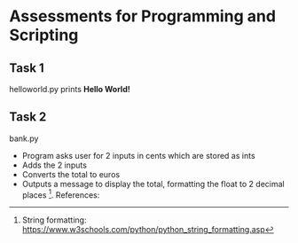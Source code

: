 # Assessments for Programming and Scripting
## Task 1 
helloworld.py prints **Hello World!**
## Task 2
bank.py
 - Program asks user for 2 inputs in cents which are stored as ints
 - Adds the 2 inputs 
 - Converts the total to euros
 - Outputs a message to display the total, formatting the float to 2 decimal places [^1].
References:
 [^1]: String formatting: https://www.w3schools.com/python/python_string_formatting.asp
